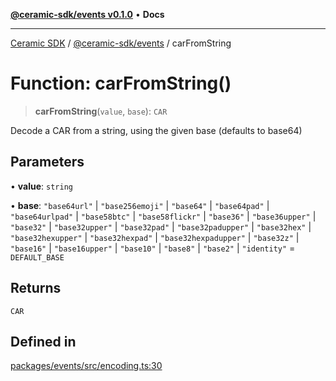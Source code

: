 [**@ceramic-sdk/events v0.1.0**](../README.md) • **Docs**

***

[Ceramic SDK](../../../README.md) / [@ceramic-sdk/events](../README.md) / carFromString

# Function: carFromString()

> **carFromString**(`value`, `base`): `CAR`

Decode a CAR from a string, using the given base (defaults to base64)

## Parameters

• **value**: `string`

• **base**: `"base64url"` \| `"base256emoji"` \| `"base64"` \| `"base64pad"` \| `"base64urlpad"` \| `"base58btc"` \| `"base58flickr"` \| `"base36"` \| `"base36upper"` \| `"base32"` \| `"base32upper"` \| `"base32pad"` \| `"base32padupper"` \| `"base32hex"` \| `"base32hexupper"` \| `"base32hexpad"` \| `"base32hexpadupper"` \| `"base32z"` \| `"base16"` \| `"base16upper"` \| `"base10"` \| `"base8"` \| `"base2"` \| `"identity"` = `DEFAULT_BASE`

## Returns

`CAR`

## Defined in

[packages/events/src/encoding.ts:30](https://github.com/ceramicstudio/ceramic-sdk/blob/08d58118912aa26627dbf829b08a7b8bc9962e2e/packages/events/src/encoding.ts#L30)
